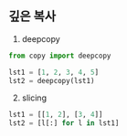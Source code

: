 ## 깊은 복사

1. deepcopy

````python
from copy import deepcopy

lst1 = [1, 2, 3, 4, 5]
lst2 = deepcopy(lst1)
````

2. slicing

````python
lst1 = [[1, 2], [3, 4]]
lst2 = [l[:] for l in lst1]
````
